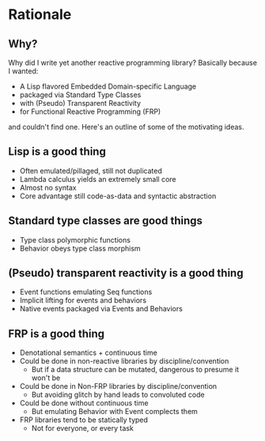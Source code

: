 # Rationale

## Why?

Why did I write yet another reactive programming library?  Basically because I wanted:
* A Lisp flavored Embedded Domain-specific Language
* packaged via Standard Type Classes
* with (Pseudo) Transparent Reactivity
* for Functional Reactive Programming (FRP)

and couldn't find one.  Here's an outline of some of the motivating ideas.

## Lisp is a good thing
* Often emulated/pillaged, still not duplicated
* Lambda calculus yields an extremely small core
* Almost no syntax
* Core advantage still code-as-data and syntactic abstraction

## Standard type classes are good things
* Type class polymorphic functions
* Behavior obeys type class morphism

## (Pseudo) transparent reactivity is a good thing
* Event functions emulating Seq functions
* Implicit lifting for events and behaviors
* Native events packaged via Events and Behaviors

## FRP is a good thing
* Denotational semantics + continuous time
* Could be done in non-reactive libraries by discipline/convention
  * But if a data structure can be mutated, dangerous to presume it won't be
* Could be done in Non-FRP libraries by discipline/convention
  * But avoiding glitch by hand leads to convoluted code
* Could be done without continuous time
  * But emulating Behavior with Event complects them
* FRP libraries tend to be statically typed
  * Not for everyone, or every task
